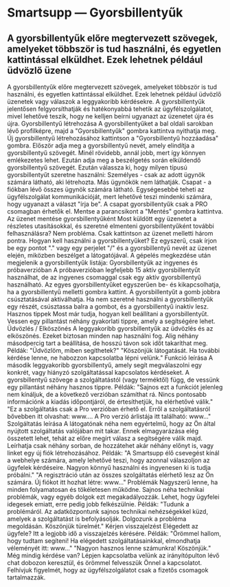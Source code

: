 # Smartsupp — Gyorsbillentyűk
## A gyorsbillentyűk előre megtervezett szövegek, amelyeket többször is tud használni, és egyetlen kattintással elküldhet. Ezek lehetnek például üdvözlő üzene
A gyorsbillentyűk előre megtervezett szövegek, amelyeket többször is tud használni, és egyetlen kattintással elküldhet. Ezek lehetnek például üdvözlő üzenetek vagy válaszok a leggyakoribb kérdésekre. A gyorsbillentyűk jelentősen felgyorsíthatják és hatékonyabbá tehetik az ügyfélszolgálatot, mivel lehetővé teszik, hogy ne kelljen beírni ugyanazt az üzenetet újra és újra.
Gyorsbillentyű létrehozása
A gyorsbillentyűket a bal oldali sarokban lévő profilképre, majd a "Gyorsbillentyűk" gombra kattintva nyithatja meg. Új gyorsbillentyű létrehozásához kattintson a "Gyorsbillentyű hozzáadása" gombra.
Először adja meg a gyorsbillentyű nevét, amely elindítja a gyorsbillentyű szövegét. Minél rövidebb, annál jobb, mert így könnyen emlékezetes lehet. Ezután adja meg a beszélgetés során elküldendő gyorsbillentyű szövegét.
Ezután válassza ki, hogy milyen típusú gyorsbillentyűt szeretne használni:
Személyes - csak az adott ügynök számára látható, aki létrehozta. Más ügynökök nem láthatják.
Csapat - a fiókban lévő összes ügynök számára látható. Egységesebbé teheti az ügyfélszolgálat kommunikációját, mert lehetővé teszi mindenki számára, hogy ugyanazt a választ "írja be".
A csapat gyorsbillentyűk csak a PRO csomagban érhetők el.
Mentse a parancsikont a "Mentés" gombra kattintva.
Az üzenet mentése gyorsbillentyűként
Most küldött egy üzenetet a részletes utasításokkal, és szeretné elmenteni gyorsbillentyűként további felhasználásra? Nem probléma. Csak kattintson az üzenet melletti három pontra.
Hogyan kell használni a gyorsbillentyűket?
Ez egyszerű, csak írjon be egy pontot "." vagy egy perjelet "/" és a gyorsbillentyű nevét az üzenet elején, miközben beszélget a látogatójával. A gépelés megkezdése után megjelenik a gyorsbillentyűk listája:
Gyorsbillentyűk az ingyenes és próbaverzióban
A próbaverzióban legfeljebb 15 aktív gyorsbillentyűt használhat, de az ingyenes csomaggal csak egy aktív gyorsbillentyű használható. Az egyes gyorsbillentyűket egyszerűen be- és kikapcsolhatja, ha a gyorsbillentyű melletti gombra kattint. A gyorsbillentyűt a gomb jobbra csúsztatásával aktiválhatja. Ha nem szeretné használni a gyorsbillentyűk egy részét, csúsztassa balra a gombot, és a gyorsbillentyű inaktív lesz.
Hasznos tippek
Most már tudja, hogyan kell beállítani a gyorsbillentyűt. Vessen egy pillantást néhány gyakorlati tippre, amely a segítségére lehet.
Üdvözlés / Elköszönés
A leggyakoribb gyorsbillentyűk az üdvözlés és az elköszönés. Ezeket biztosan minden nap használni fog. Alig néhány másodpercig tart a beállítása, de hosszú távon sok időt takaríthat meg.
Példák:
"Üdvözlöm, miben segíthetek?"
"Köszönjük látogatását. Ha további kérdése lenne, ne habozzon kapcsolatba lépni velünk."
Funkció leírása
A második leggyakoribb gyorsbillentyű, amely segít megválaszolni egy konkrét, vagy hiányzó szolgáltatással kapcsolatos kérdéseket. A gyorsbillentyű szövege a szolgáltatástól (vagy terméktől) függ, de vessünk egy pillantást néhány hasznos tippre.
Példák:
"Sajnos ezt a funkciót jelenleg nem kínáljuk, de a következő verzióban számíthat rá. Nincs pontosabb információnk a kiadás időpontjáról, de értesíthetjük, ha elérhetővé válik."
"Ez a szolgáltatás csak a Pro verzióban érhető el. Erről a szolgáltatásról bővebben itt olvashat: www…. A Pro verzió árlistája itt található: www…"
Szolgáltatás leírása
A látogatónak néha nem egyértelmű, hogy az Ön által nyújtott szolgáltatás valójában mit takar. Ennek elmagyarázása elég összetett lehet, tehát az előre megírt válasz a segítségére válik majd. Leírhatja csak néhány sorban, de hozzátehet akár néhány előnyt is, vagy linket egy új fiók létrehozásához.
Példák:
"A Smartsupp élő csevegést kínál a webhelye számára, amely lehetővé teszi, hogy azonnal válaszoljon az ügyfelek kérdéseire. Nagyon könnyű használni és ingyenesen ki is tudja próbálni."
"A regisztráció után az összes szolgáltatás elérhető lesz az Ön számára. Új fiókot itt hozhat létre: www…"
Problémák
Nagyszerű lenne, ha minden folyamatosan és tökéletesen működne. Sajnos néha technikai problémák, vagy egyéb dolgok ezt megakadályozzák. Lehet, hogy ügyfelei idegesek emiatt, erre pedig jobb felkészülnie.
Példák:
"Tudunk a problémáról. Az adatközpontunk sajnos technikai nehézségekkel küzd, amelyek a szolgáltatást is befolyásolják. Dolgozunk a probléma megoldásán. Köszönjük türelmét."
Kérjen visszajelzést
Elégedett az ügyfele? Itt a legjobb idő a visszajelzés kérésére.
Példák:
"Örömmel hallom, hogy tudtam segíteni! Ha elégedett szolgáltatásainkkal, elmondhatja véleményét itt: www…"
"Nagyon hasznos lenne számunkra! Köszönjük."
Még mindig kérdése van? Lépjen kapcsolatba velünk az irányítópulton lévő chat dobozon keresztül, és örömmel felvesszük Önnel a kapcsolatot. Felhívjuk figyelmét, hogy az ügyfélszolgálatot csak a fizetős csomagok tartalmazzák.

